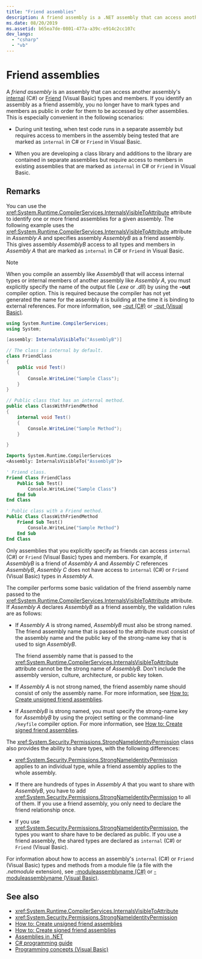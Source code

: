 ```yaml
---
title: "Friend assemblies"
description: A friend assembly is a .NET assembly that can access another assembly's internal (C#) or Friend (Visual Basic) types and members.
ms.date: 08/20/2019
ms.assetid: b65ea7de-0801-477a-a39c-e914c2cc107c
dev_langs: 
  - "csharp"
  - "vb"
---
```

# Friend assemblies

A *friend assembly* is an assembly that can access another assembly's [internal](../../csharp/language-reference/keywords/internal.md) (C#) or [Friend](../../visual-basic/language-reference/modifiers/friend.md) (Visual Basic) types and members. If you identify an assembly as a friend assembly, you no longer have to mark types and members as public in order for them to be accessed by other assemblies. This is especially convenient in the following scenarios:

- During unit testing, when test code runs in a separate assembly but requires access to members in the assembly being tested that are marked as `internal` in C# or `Friend` in Visual Basic.

- When you are developing a class library and additions to the library are contained in separate assemblies but require access to members in existing assemblies that are marked as `internal` in C# or `Friend` in Visual Basic.

## Remarks

You can use the <xref:System.Runtime.CompilerServices.InternalsVisibleToAttribute> attribute to identify one or more friend assemblies for a given assembly. The following example uses the <xref:System.Runtime.CompilerServices.InternalsVisibleToAttribute> attribute in *Assembly A* and specifies assembly *AssemblyB* as a friend assembly. This gives assembly *AssemblyB* access to all types and members in *Assembly A* that are marked as `internal` in C# or `Friend` in Visual Basic.

> [!NOTE]
> When you compile an assembly like *AssemblyB* that will access internal types or internal members of another assembly like *Assembly A*, you must explicitly specify the name of the output file (*.exe* or *.dll*) by using the **-out** compiler option. This is required because the compiler has not yet generated the name for the assembly it is building at the time it is binding to external references. For more information, see [-out (C#)](../../csharp/language-reference/compiler-options/out-compiler-option.md) or [-out (Visual Basic)](../../visual-basic/reference/command-line-compiler/out.md).

```csharp
using System.Runtime.CompilerServices;
using System;

[assembly: InternalsVisibleTo("AssemblyB")]

// The class is internal by default.
class FriendClass
{
    public void Test()
    {
        Console.WriteLine("Sample Class");
    }
}

// Public class that has an internal method.
public class ClassWithFriendMethod
{
    internal void Test()
    {
        Console.WriteLine("Sample Method");
    }

}
```

```vb
Imports System.Runtime.CompilerServices
<Assembly: InternalsVisibleTo("AssemblyB")>

' Friend class.
Friend Class FriendClass
    Public Sub Test()
        Console.WriteLine("Sample Class")
    End Sub
End Class

' Public class with a Friend method.
Public Class ClassWithFriendMethod
    Friend Sub Test()
        Console.WriteLine("Sample Method")
    End Sub
End Class
```

Only assemblies that you explicitly specify as friends can access `internal` (C#) or `Friend` (Visual Basic) types and members. For example, if *AssemblyB* is a friend of *Assembly A* and *Assembly C* references *AssemblyB*, *Assembly C* does not have access to `internal` (C#) or `Friend` (Visual Basic) types in *Assembly A*.

The compiler performs some basic validation of the friend assembly name passed to the <xref:System.Runtime.CompilerServices.InternalsVisibleToAttribute> attribute. If *Assembly A* declares *AssemblyB* as a friend assembly, the validation rules are as follows:

- If *Assembly A* is strong named, *AssemblyB* must also be strong named. The friend assembly name that is passed to the attribute must consist of the assembly name and the public key of the strong-name key that is used to sign *AssemblyB*.

     The friend assembly name that is passed to the <xref:System.Runtime.CompilerServices.InternalsVisibleToAttribute> attribute cannot be the strong name of *AssemblyB*. Don't include the assembly version, culture, architecture, or public key token.

- If *Assembly A* is not strong named, the friend assembly name should consist of only the assembly name. For more information, see [How to: Create unsigned friend assemblies](create-unsigned-friend.md).

- If *AssemblyB* is strong named, you must specify the strong-name key for *AssemblyB* by using the project setting or the command-line `/keyfile` compiler option. For more information, see [How to: Create signed friend assemblies](create-signed-friend.md).

 The <xref:System.Security.Permissions.StrongNameIdentityPermission> class also provides the ability to share types, with the following differences:

- <xref:System.Security.Permissions.StrongNameIdentityPermission> applies to an individual type, while a friend assembly applies to the whole assembly.

- If there are hundreds of types in *Assembly A* that you want to share with *AssemblyB*, you have to add <xref:System.Security.Permissions.StrongNameIdentityPermission> to all of them. If you use a friend assembly, you only need to declare the friend relationship once.

- If you use <xref:System.Security.Permissions.StrongNameIdentityPermission>, the types you want to share have to be declared as public. If you use a friend assembly, the shared types are declared as `internal` (C#) or `Friend` (Visual Basic).

For information about how to access an assembly's `internal` (C#) or `Friend` (Visual Basic) types and methods from a module file (a file with the *.netmodule* extension), see [-moduleassemblyname (C#)](../../csharp/language-reference/compiler-options/moduleassemblyname-compiler-option.md) or [-moduleassemblyname (Visual Basic)](../../visual-basic/reference/command-line-compiler/moduleassemblyname.md).

## See also

- <xref:System.Runtime.CompilerServices.InternalsVisibleToAttribute>
- <xref:System.Security.Permissions.StrongNameIdentityPermission>
- [How to: Create unsigned friend assemblies](create-unsigned-friend.md)
- [How to: Create signed friend assemblies](create-signed-friend.md)
- [Assemblies in .NET](index.md)
- [C# programming guide](../../csharp/programming-guide/index.md)
- [Programming concepts (Visual Basic)](../../visual-basic/programming-guide/concepts/index.md)
